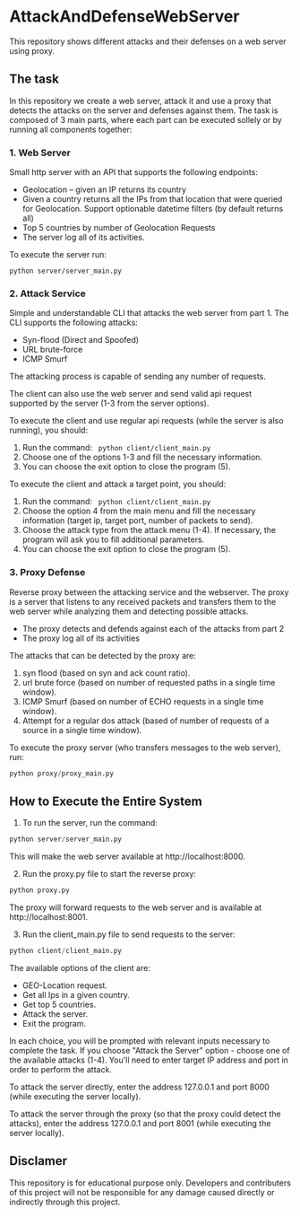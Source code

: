# AttackAndDefenseWebServer
This repository shows different attacks and their defenses on a web server using proxy.

## The task

In this repository we create a web server, attack it and use a proxy that detects the attacks on the server and defenses against them.
The task is composed of 3 main parts, where each part can be executed sollely or by running all components together:

### 1. Web Server
Small http server with an API that supports the following endpoints:
- Geolocation – given an IP returns its country
-	Given a country returns all the IPs from that location that were queried for Geolocation. Support optionable datetime filters (by default returns all)
- Top 5 countries by number of Geolocation Requests
- The server log all of its activities.

To execute the server run:

```
python server/server_main.py
```


### 2. Attack Service
Simple and understandable CLI that attacks the web server from part 1.
The CLI supports the following attacks:
-	Syn-flood (Direct and Spoofed)
-	URL brute-force
-	ICMP Smurf

The attacking process is capable of sending any number of requests.

The client can also use the web server and send valid api request supported by the server (1-3 from the server options).

To execute the client and use regular api requests (while the server is also running), you should:

1. Run the command: ```
python client/client_main.py```
2. Choose one of the options 1-3 and fill the necessary information.
3. You can choose the exit option to close the program (5).

To execute the client and attack a target point, you should:
1. Run the command: ```
python client/client_main.py```
2. Choose the option 4 from the main menu and fill the necessary information (target ip, target port, number of packets to send).
3. Choose the attack type from the attack menu (1-4). If necessary, the program will ask you to fill additional parameters.
4. You can choose the exit option to close the program (5).

### 3. Proxy Defense
Reverse proxy between the attacking service and the webserver.
The proxy is a server that listens to any received packets and transfers them to the web server while analyzing them and detecting possible attacks.
-	The proxy detects and defends against each of the attacks from part 2
-	The proxy log all of its activities

The attacks that can be detected by the proxy are:
1. syn flood (based on syn and ack count ratio).
2. url brute force (based on number of requested paths in a single time window).
3. ICMP Smurf (based on number of ECHO requests in a single time window).
4. Attempt for a regular dos attack (based of number of requests of a source in a single time window).

To execute the proxy server (who transfers messages to the web server), run:
```python
python proxy/proxy_main.py
```

## How to Execute the Entire System

1. To run the server, run the command:
```python
python server/server_main.py
```
This will make the web server available at http://localhost:8000.

2. Run the proxy.py file to start the reverse proxy:
```python
python proxy.py
```
The proxy will forward requests to the web server and is available at http://localhost:8001.

3. Run the client_main.py file to send requests to the server:
```python
python client/client_main.py
```

The available options of the client are:
- GEO-Location request.
- Get all Ips in a given country.
- Get top 5 countries.
- Attack the server.
- Exit the program.

In each choice, you will be prompted with relevant inputs necessary to complete the task.
If you choose "Attack the Server" option - choose one of the available attacks (1-4).
You'll need to enter target IP address and port in order to perform the attack.

To attack the server directly, enter the address 127.0.0.1 and port 8000 (while executing the server locally).

To attack the server through the proxy (so that the proxy could detect the attacks), enter the address 127.0.0.1 and port 8001 (while executing the server locally).

## Disclamer 
This repository is for educational purpose only. Developers and contributers of this project will not be responsible for any damage caused directly or indirectly through this project.
